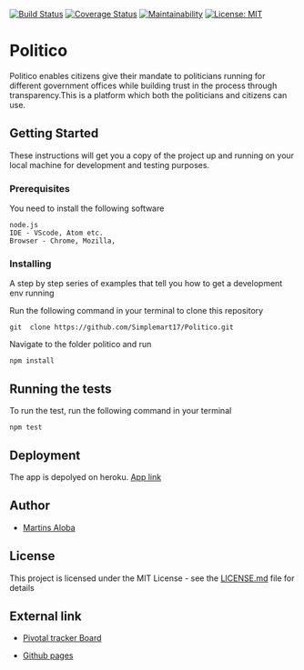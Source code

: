 [![Build Status](https://travis-ci.org/Simplemart17/Politico.svg?branch=develop)](https://travis-ci.org/Simplemart17/Politico)
[![Coverage Status](https://coveralls.io/repos/github/Simplemart17/Politico/badge.svg?branch=ft-delete-party-api-163446193)](https://coveralls.io/github/Simplemart17/Politico?branch=ft-delete-party-api-163446193)
[![Maintainability](https://api.codeclimate.com/v1/badges/5c29b768b40a1a380cd2/maintainability)](https://codeclimate.com/github/Simplemart17/Politico/maintainability)
[![License: MIT](https://img.shields.io/badge/License-MIT-yellow.svg)](https://opensource.org/licenses/MIT)

# Politico

Politico enables citizens give their mandate to politicians running for different government offices while building trust in the process through transparency.This is a platform which both the politicians and citizens can use.


## Getting Started

These instructions will get you a copy of the project up and running on your local machine for development and testing purposes.

### Prerequisites

You need to install the following software 

```
node.js
IDE - VScode, Atom etc.
Browser - Chrome, Mozilla,
```

### Installing

A step by step series of examples that tell you how to get a development env running

Run the following command in your terminal to clone this repository 

```
git  clone https://github.com/Simplemart17/Politico.git
```

Navigate to the folder politico and run

```
npm install
```

## Running the tests

To run the test, run the following command in your terminal
```
npm test
```

## Deployment

The app is depolyed on heroku. [App link](https://mart-politico-app.herokuapp.com/)


## Author

* [Martins Aloba](https://github.com/Simplemart17)

## License

This project is licensed under the MIT License - see the [LICENSE.md](LICENSE.md) file for details

## External link

* [Pivotal tracker Board](https://www.pivotaltracker.com/n/projects/2239033)

* [Github pages](https://simplemart17.github.io/Politico/)
